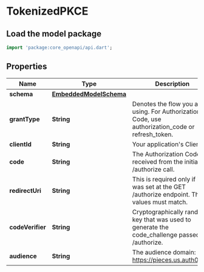 # TokenizedPKCE

## Load the model package
```dart
import 'package:core_openapi/api.dart';
```

## Properties
Name | Type | Description | Notes
------------ | ------------- | ------------- | -------------
**schema** | [**EmbeddedModelSchema**](EmbeddedModelSchema) |  | [optional] 
**grantType** | **String** | Denotes the flow you are using. For Authorization Code, use authorization_code or refresh_token. | 
**clientId** | **String** | Your application's Client ID. | 
**code** | **String** | The Authorization Code received from the initial /authorize call. | 
**redirectUri** | **String** | This is required only if it was set at the GET /authorize endpoint. The values must match. | 
**codeVerifier** | **String** | Cryptographically random key that was used to generate the code_challenge passed to /authorize. | 
**audience** | **String** | The audience domain: i.e. https://pieces.us.auth0.com | [optional] 




